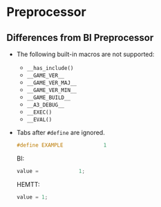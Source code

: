 # Preprocessor

## Differences from BI Preprocessor

-   The following built-in macros are not supported:

    -   `__has_include()`
    -   `__GAME_VER__`
    -   `__GAME_VER_MAJ__`
    -   `__GAME_VER_MIN__`
    -   `__GAME_BUILD__`
    -   `__A3_DEBUG__`
    -   `__EXEC()`
    -   `__EVAL()`

-   Tabs after `#define` are ignored.

    ```cpp
    #define EXAMPLE				1
    ```

    BI:

    ```cpp
    value =				1;
    ```

    HEMTT:

    ```cpp
    value = 1;
    ```
